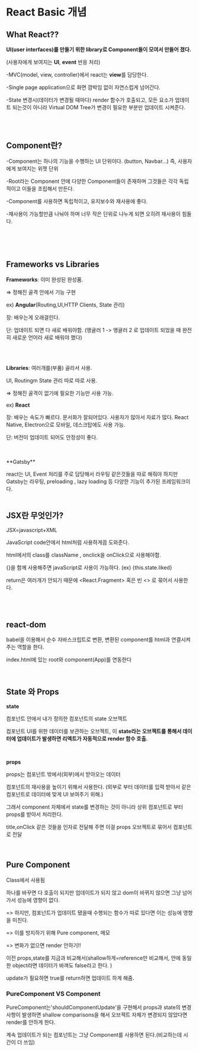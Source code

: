 # React Basic 개념 

## What React??


**UI(user interfaces)를 만들기 위한 library로 Component들이 모여서 만들어 졌다.** 

(사용자에게 보여지는 **UI**, **event** 반응 처리)

-MVC(model, view, controller)에서 react는 **view**를 담당한다.

-Single page application으로 화면 깜박임 없이 자연스럽게 넘어간다.

-State 변경시(데이터가 변경될 때마다) render 함수가 호출되고, 모든 요소가 업데이트 되는것이 아니라 Virtual DOM Tree가 변경이 필요한 부분만 업데이트 시켜준다.

<br>
<br>

## Component란?

-Component는 하나의 기능을 수행하는 UI 단위이다. (button, Navbar...) 즉, 사용자에게 보여지는 위젯 단위

-Root라는 Component 안에 다양한 Component들이 존재하며 그것들은 각각 독립적이고 이들을 조립해서 만든다.

-Component를 사용하면 독립적이고, 유지보수와 재사용에 좋다.

-재사용이 가능할만큼 나눠야 하며 너무 작은 단위로 나누게 되면 오히려 재사용이 힘들다.

<br>
<br>
<br>

## Frameworks vs Libraries 

**Frameworks**: 이미 완성된 완성품. 

⇒ 정해진 골격 안에서 기능 구현

ex) **Angular**(Routing,UI,HTTP Clients, State 관리) 

장: 배우는게 오래걸린다. 

단: 업데이트 되면 다 새로 배워야함. (앵귤러 1 -> 앵귤러 2 로 업데이트 되었을 때 완전히 새로운 언어라 새로 배워야 했다)

<br>
<br>

**Libraries**: 여러개를(부품) 골라서 사용. 

UI, Routingm State 관리 따로 따로 사용.

⇒ 정해진 골격이 없기에 필요한 기능만 사용 가능.

ex) **React**

장: 배우는 속도가 빠르다. 문서화가 잘되어있다. 사용자가 많아서 자료가 많다. React Native, Electron으로 모바일, 데스크탑에도 사용 가능.

단: 버전이 업데이트 되어도 안정성이 좋다.

<br>
<br>
**Gatsby**

react는 UI, Event 처리를 주로 담당해서 라우팅 같은것들을 따로 해줘야 하지만 Gatsby는 라우팅, preloading , lazy loading 등 다양한 기능이 추가된 프레임워크이다.
<br>
<br>

## JSX란 무엇인가?

JSX=javascript+XML

JavaScript code안에서 html처럼 사용하게끔 도와준다.

html에서의 class를 className , onclick을 onClick으로 사용해야함.

{}을 함께 사용해주면 javaScript로 사용이 가능하다. (ex) {this.state.liked}

return은 여러개가 안되기 때문에 <React.Fragment> 혹은 빈 <> 로 묶어서 사용한다.

<br>
<br>

## react-dom

babel을 이용해서 순수 자바스크립트로 변환, 변환된 component를 html과 연결시켜주는 역할을 한다.

index.html에 있는 root와 component(App)를 연동한다

<br>

## State 와 Props
**state**

컴포넌트 안에서 내가 정의한 컴포넌트의 state 오브젝트

컴포넌트 UI를 위한 데이터를 보관하는 오브젝트, 이 **state라는 오브젝트를 통해서 데이터에 업데이트가 발생하면 리엑트가 자동적으로 render 함수 호출.**

<br>

**props**

props는 컴포넌트 밖에서(외부)에서 받아오는 데이터

컴포넌트의 재사용을 높이기 위해서 사용한다. (외부로 부터 데이터를 입력 받아서 같은 컴포넌트로 데이터에 맞게  UI 보여주기 위해.)

그래서 component 자체에서 state를 변경하는 것이 아니라 상위 컴포넌트로 부터 props를 받아서 처리한다.

title,onClick 같은 것들을 인자로 전달해 주면 이걸 props 오브젝트로 묶어서 컴포넌트로 전달


<br>

## Pure Component

Class에서 사용됨

하나를 바꾸면 다 호출이 되지만 업데이트가 되지 않고 dom이 바뀌지 않으면 그냥 넘어가서 성능에 영향이 없다.

=> 하지만, 컴포넌트가 업데이트 됐을때 수행되는 함수가 따로 있다면 이는 성능에 영향을 미친다.

=> 이를 방지하기 위해 Pure component, 메모

=> 변화가 없으면 render 안하기!!

이전 props,state를 지금과 비교해서(shallow하게=reference만 비교해서, 안에 동일한 object라면 데이터가 바껴도 false라고 한다. ) 

update가 필요하면 true를 return하면 업데이트 하게 해줌.

### PureComponent VS Component

PureComponent는'shouldComponentUpdate'을 구현해서 props과 state의 변경사항이 발생하면 shallow comparisons을 해서 오브젝트 자체가 변경되지 않았다면 render를 안하게 한다.

계속 업데이트가 되는 컴포넌트는 그냥 Component를 사용하면 된다.(비교하는데 시간이 더 쓰임)
